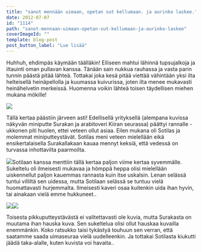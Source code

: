 ```yaml
---
title: "sanot mennään uimaan, opetan sut kellumaan. ja aurinko laskee."
date: 2012-07-07
id: "1114"
path: "sanot-mennaan-uimaan-opetan-sut-kellumaan-ja-aurinko-laskee"
coverImageId: ""
template: blog-post
post_button_label: "Lue lisää"
---
```


Huhhuh, ehdimpäs käymään täälläkin! Eiliseen mahtui lähinnä tupsujalkoja ja iltauinti oman pullavan kanssa. Tänään sain nukkua rauhassa ja vasta parin tunnin päästä pitää lähteä. Tottakai joka kesä pitää viettää vähintään yksi ilta helteisellä heinäpellolla ja kuumassa kuivurissa, joten ilta menee mukavasti heinähelvetin merkeissä. Huomenna voikin lähteä toisen täydellisen miehen mukana mökille!

[![](/images/IMG_5164.jpg)](http://3.bp.blogspot.com/-b7AvPWK8fNw/T_gKGzpggPI/AAAAAAAAA0Y/XB40I8Om1JE/s1600/IMG_5164.jpg)

Tällä kertaa päästiin järveen asti! Edellisellä yrityksellä (alempana kuvissa näkyvän miniputte Surakan ja arabitoveri Kiiran seurassa) päättyi rannalle - ukkonen piti huolen, ettei veteen ollut asiaa. Eilen mukana oli Sotilas ja molemmat miniputteystävät. Sotilas meni veteen mielellään eikä ensikertalaisella Surakallakaan kauaa mennyt keksiä, että vedessä on turvassa inhottavilta paarmoilta.

[![](/images/IMG_5205.jpg)](http://1.bp.blogspot.com/-dkMkjhJyWd4/T_gJ_qGgWDI/AAAAAAAAA0A/vo99JnR2pv4/s1600/IMG_5205.jpg)Sotilaan kanssa menttiin tällä kertaa paljon viime kertaa syvemmälle. Sukeltelu oli ilmeisesti mukavaa ja hömppä heppa olisi mielellään uiskennellut paljon kauemmas rannasta kuin itse uskalsin. Lenan selässä tuntui villiltä sen uidessa, mutta Sotilaan selässä se tuntuu vielä huomattavasti hurjemmalta. Ilmeisesti kaveri osaa kuitenkin uida ihan hyvin, tai ainakaan vielä emme hukkuneet..

[![](/images/IMG_5053.jpg)](http://4.bp.blogspot.com/-36QAm3LaUzM/T_gKM-ePP1I/AAAAAAAAA0o/oGP4TRGyCvo/s1600/IMG_5053.jpg)[![](/images/IMG_5134.jpg)](http://4.bp.blogspot.com/-QUQCf-CAeB8/T_gKKAEbfBI/AAAAAAAAA0g/nZTmHs3ul3k/s1600/IMG_5134.jpg)

Toisesta pikkuputteystävästä ei valitettavasti ole kuvia, mutta Surakasta on muutama ihan hauska kuva. Sen sukeltelua olisi ollut hauskaa kuvailla enemmänkin. Koko ratsukko taisi tykästyä touhuun sen verran, että saatamme saada uimaseuraa vielä uudelleenkin. Ja tottakai Sotilasta kiukutti jäädä taka-alalle, kuten kuvista voi havaita..
